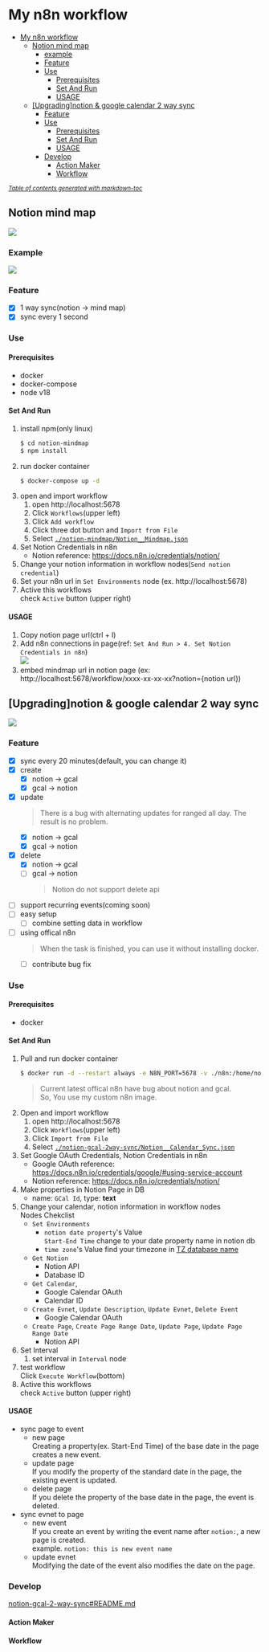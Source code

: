 # My n8n workflow

- [My n8n workflow](#my-n8n-workflow)
  * [Notion mind map](#notion-mind-map)
    + [example](#example)
    + [Feature](#feature)
    + [Use](#use)
      - [Prerequisites](#prerequisites)
      - [Set And Run](#set-and-run)
      - [USAGE](#usage)
  * [[Upgrading]notion & google calendar 2 way sync](#-upgrading-notion---google-calendar-2-way-sync)
    + [Feature](#feature-1)
    + [Use](#use-1)
      - [Prerequisites](#prerequisites-1)
      - [Set And Run](#set-and-run-1)
      - [USAGE](#usage-1)
    + [Develop](#develop)
      - [Action Maker](#action-maker)
      - [Workflow](#workflow)

<small><i><a href='http://ecotrust-canada.github.io/markdown-toc/'>Table of contents generated with markdown-toc</a></i></small>

 
## Notion mind map

![](./resource/notion-mind-map.png)

### Example

![](./resource/notion-mind-map-example.png)

### Feature

- [x] 1 way sync(notion -> mind map)
- [x] sync every 1 second

### Use

#### Prerequisites

* docker
* docker-compose
* node v18

#### Set And Run

1. install npm(only linux)
    ```bash
    $ cd notion-mindmap
    $ npm install
    ```
2. run docker container
    ```bash
    $ docker-compose up -d
    ```
3. open and import workflow
    1. open http://localhost:5678
    2. Click `Workflows`(upper left)
    2. Click `Add workflow`
    3. Click three dot button and `Import from File`
    4. Select [`./notion-mindmap/Notion__Mindmap.json`](./notion-mindmap/Notion_mindmap.json)
4. Set Notion Credentials in n8n
    * Notion reference: https://docs.n8n.io/credentials/notion/
5. Change your notion information in workflow nodes(`Send notion credential`)
6. Set your n8n url in `Set Environments` node (ex. http://localhost:5678)
4. Active this workflows  
    check `Active` button (upper right)

#### USAGE

1. Copy notion page url(ctrl + l)
2. Add n8n connections in page(ref: `Set And Run > 4. Set Notion Credentials in n8n`)  
  ![](./resource/notion-connection.png)
3. embed mindmap url in notion page (ex: http://localhost:5678/workflow/xxxx-xx-xx-xx?notion={notion url})

## [Upgrading]notion & google calendar 2 way sync

![](./resource/notion-gcal.png)

### Feature

- [x] sync every 20 minutes(default, you can change it)
- [x] create
    - [x] notion -> gcal
    - [x] gcal -> notion
- [x] update 
    > There is a bug with alternating updates for ranged all day. The result is no problem.
    - [x] notion -> gcal
    - [x] gcal -> notion
- [x] delete
    - [x] notion -> gcal
    - [ ] gcal -> notion
         > Notion do not support delete api
- [ ] support recurring events(coming soon)
- [ ] easy setup
    - [ ] combine setting data in workflow
- [ ] using offical n8n
    > When the task is finished, you can use it without installing docker.
    - [ ] contribute bug fix

### Use

#### Prerequisites

* docker

#### Set And Run

1. Pull and run docker container
    ```bash
    $ docker run -d --restart always -e N8N_PORT=5678 -v ./n8n:/home/node/.n8n -p 5678:5678 --name n8n 5pecia1/n8n-custom:latest
    ```
    > Current latest offical n8n have bug about notion and gcal.  
    > So, You use my custom n8n image.
4. Open and import workflow
    1. open http://localhost:5678
    1. Click `Workflows`(upper left)
    2. Click `Import from File`
    3. Select [`./notion-gcal-2way-sync/Notion__Calendar_Sync.json`](https://github.com/5pecia1/n8n-workflow/blob/main/notion-gcal-2-way-sync/Notion__Calendar_Sync.json)
5. Set Google OAuth Credentials, Notion Credentials in n8n
    * Google OAuth reference: https://docs.n8n.io/credentials/google/#using-service-account
    * Notion reference: https://docs.n8n.io/credentials/notion/
6. Make properties in Notion Page in DB
    * name: `GCal Id`, type: **text**
7. Change your calendar, notion information in workflow nodes  
    Nodes Chekclist
    * `Set Environments`
        * `notion date property`'s Value  
          `Start-End Time` change to your date property name in notion db
        * `time zone`'s Value
          find your timezone in [TZ database name](https://en.wikipedia.org/wiki/List_of_tz_database_time_zones)
    * `Get Notion`
        * Notion API
        * Database ID
    * `Get Calendar`, 
        * Google Calendar OAuth
        * Calendar ID
    * `Create Evnet`, `Update Description`, `Update Evnet`, `Delete Event`
        * Google Calendar OAuth
    * `Create Page`, `Create Page Range Date`, `Update Page`, `Update Page Range Date`
        * Notion API
8. Set Interval
    1. set interval in `Interval` node
2. test workflow  
    Click `Execute Workflow`(bottom)
4. Active this workflows  
    check `Active` button (upper right)

#### USAGE

* sync page to event
    * new page  
    Creating a property(ex. Start-End Time) of the base date in the page creates a new event.
    * update page  
    If you modify the property of the standard date in the page, the existing event is updated.
    * delete page  
    If you delete the property of the base date in the page, the event is deleted.
* sync evnet to page
    * new event  
    If you create an event by writing the event name after `notion:`, a new page is created.  
    example. `notion: this is new event name`
    * update evnet  
    Modifying the date of the event also modifies the date on the page.



### Develop

[notion-gcal-2-way-sync#README.md](./notion-gcal-2-way-sync/README.md)

#### Action Maker

#### Workflow
